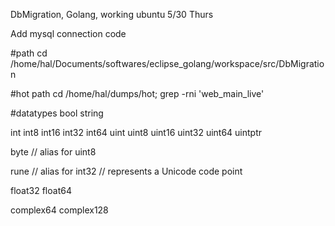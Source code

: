DbMigration, Golang, working ubuntu
5/30 Thurs

Add mysql connection code

#path
cd /home/hal/Documents/softwares/eclipse_golang/workspace/src/DbMigration

#hot path
cd /home/hal/dumps/hot; grep -rni 'web_main_live' 

#datatypes
bool
string

int  int8  int16  int32  int64
uint uint8 uint16 uint32 uint64 uintptr

byte // alias for uint8

rune // alias for int32
     // represents a Unicode code point

float32 float64

complex64 complex128